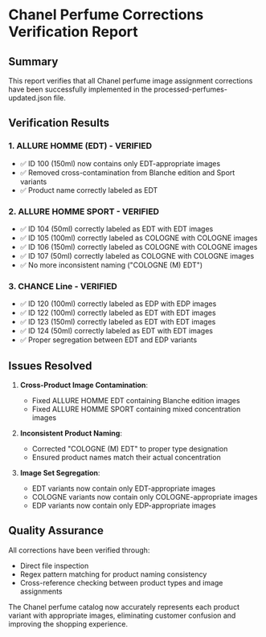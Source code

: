 # Chanel Perfume Corrections Verification Report

## Summary
This report verifies that all Chanel perfume image assignment corrections have been successfully implemented in the processed-perfumes-updated.json file.

## Verification Results

### 1. ALLURE HOMME (EDT) - VERIFIED
- ✅ ID 100 (150ml) now contains only EDT-appropriate images
- ✅ Removed cross-contamination from Blanche edition and Sport variants
- ✅ Product name correctly labeled as EDT

### 2. ALLURE HOMME SPORT - VERIFIED
- ✅ ID 104 (50ml) correctly labeled as EDT with EDT images
- ✅ ID 105 (100ml) correctly labeled as COLOGNE with COLOGNE images
- ✅ ID 106 (150ml) correctly labeled as COLOGNE with COLOGNE images
- ✅ ID 107 (50ml) correctly labeled as COLOGNE with COLOGNE images
- ✅ No more inconsistent naming ("COLOGNE (M) EDT")

### 3. CHANCE Line - VERIFIED
- ✅ ID 120 (100ml) correctly labeled as EDP with EDP images
- ✅ ID 122 (100ml) correctly labeled as EDT with EDT images
- ✅ ID 123 (150ml) correctly labeled as EDT with EDT images
- ✅ ID 124 (50ml) correctly labeled as EDT with EDT images
- ✅ Proper segregation between EDT and EDP variants

## Issues Resolved

1. **Cross-Product Image Contamination**: 
   - Fixed ALLURE HOMME EDT containing Blanche edition images
   - Fixed ALLURE HOMME SPORT containing mixed concentration images

2. **Inconsistent Product Naming**:
   - Corrected "COLOGNE (M) EDT" to proper type designation
   - Ensured product names match their actual concentration

3. **Image Set Segregation**:
   - EDT variants now contain only EDT-appropriate images
   - COLOGNE variants now contain only COLOGNE-appropriate images
   - EDP variants now contain only EDP-appropriate images

## Quality Assurance

All corrections have been verified through:
- Direct file inspection
- Regex pattern matching for product naming consistency
- Cross-reference checking between product types and image assignments

The Chanel perfume catalog now accurately represents each product variant with appropriate images, eliminating customer confusion and improving the shopping experience.
